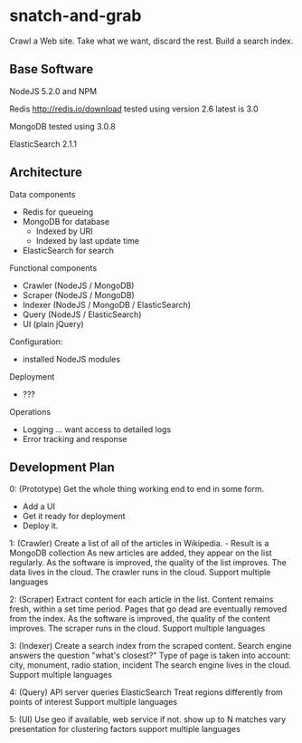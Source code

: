 # snatch-and-grab #

Crawl a Web site.  Take what we want, discard the rest.  Build a search index.

## Base Software ##

NodeJS 5.2.0 and NPM

Redis  http://redis.io/download    tested using version 2.6   latest is 3.0

MongoDB    tested using 3.0.8

ElasticSearch  2.1.1

## Architecture ##

Data components
- Redis for queueing 
- MongoDB for database
    - Indexed by URI
    - Indexed by last update time
- ElasticSearch for search

Functional components
- Crawler   (NodeJS / MongoDB)
- Scraper   (NodeJS / MongoDB)
- Indexer (NodeJS / MongoDB / ElasticSearch)
- Query   (NodeJS / ElasticSearch)
- UI   (plain jQuery)

Configuration:
- installed NodeJS modules

Deployment
- ???

Operations
- Logging ... want access to detailed logs
- Error tracking and response

## Development Plan ##

0: (Prototype)
  Get the whole thing working end to end in some form.
  - Add a UI
  - Get it ready for deployment
  - Deploy it.

1: (Crawler)
  Create a list of all of the articles in Wikipedia.
    - Result is a MongoDB collection
  As new articles are added, they appear on the list regularly.
  As the software is improved, the quality of the list improves.
  The data lives in the cloud.
  The crawler runs in the cloud.
  Support multiple languages

2: (Scraper)
  Extract content for each article in the list.
  Content remains fresh, within a set time period.
  Pages that go dead are eventually removed from the index.
  As the software is improved, the quality of the content improves.
  The scraper runs in the cloud.
  Support multiple languages

3: (Indexer)
  Create a search index from the scraped content.
  Search engine answers the question "what's closest?"
  Type of page is taken into account: city, monument, radio station, incident
  The search engine lives in the cloud.
  Support multiple languages

4: (Query)
  API server queries ElasticSearch
  Treat regions differently from points of interest
  Support multiple languages

5: (UI)
  Use geo if available, web service if not.
  show up to N matches
  vary presentation for clustering factors
  support multiple languages
